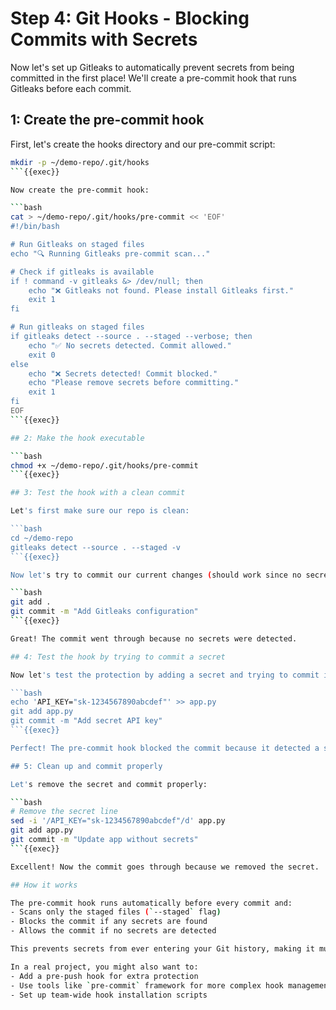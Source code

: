 # Step 4: Git Hooks - Blocking Commits with Secrets

Now let's set up Gitleaks to automatically prevent secrets from being committed in the first place! We'll create a pre-commit hook that runs Gitleaks before each commit.

## 1: Create the pre-commit hook

First, let's create the hooks directory and our pre-commit script:

```bash
mkdir -p ~/demo-repo/.git/hooks
```{{exec}}

Now create the pre-commit hook:

```bash
cat > ~/demo-repo/.git/hooks/pre-commit << 'EOF'
#!/bin/bash

# Run Gitleaks on staged files
echo "🔍 Running Gitleaks pre-commit scan..."

# Check if gitleaks is available
if ! command -v gitleaks &> /dev/null; then
    echo "❌ Gitleaks not found. Please install Gitleaks first."
    exit 1
fi

# Run gitleaks on staged files
if gitleaks detect --source . --staged --verbose; then
    echo "✅ No secrets detected. Commit allowed."
    exit 0
else
    echo "❌ Secrets detected! Commit blocked."
    echo "Please remove secrets before committing."
    exit 1
fi
EOF
```{{exec}}

## 2: Make the hook executable

```bash
chmod +x ~/demo-repo/.git/hooks/pre-commit
```{{exec}}

## 3: Test the hook with a clean commit

Let's first make sure our repo is clean:

```bash
cd ~/demo-repo
gitleaks detect --source . --staged -v
```{{exec}}

Now let's try to commit our current changes (should work since no secrets):

```bash
git add .
git commit -m "Add Gitleaks configuration"
```{{exec}}

Great! The commit went through because no secrets were detected.

## 4: Test the hook by trying to commit a secret

Now let's test the protection by adding a secret and trying to commit it:

```bash
echo 'API_KEY="sk-1234567890abcdef"' >> app.py
git add app.py
git commit -m "Add secret API key"
```{{exec}}

Perfect! The pre-commit hook blocked the commit because it detected a secret. 

## 5: Clean up and commit properly

Let's remove the secret and commit properly:

```bash
# Remove the secret line
sed -i '/API_KEY="sk-1234567890abcdef"/d' app.py
git add app.py
git commit -m "Update app without secrets"
```{{exec}}

Excellent! Now the commit goes through because we removed the secret.

## How it works

The pre-commit hook runs automatically before every commit and:
- Scans only the staged files (`--staged` flag)
- Blocks the commit if any secrets are found
- Allows the commit if no secrets are detected

This prevents secrets from ever entering your Git history, making it much easier to maintain security in your repositories.

In a real project, you might also want to:
- Add a pre-push hook for extra protection
- Use tools like `pre-commit` framework for more complex hook management
- Set up team-wide hook installation scripts
